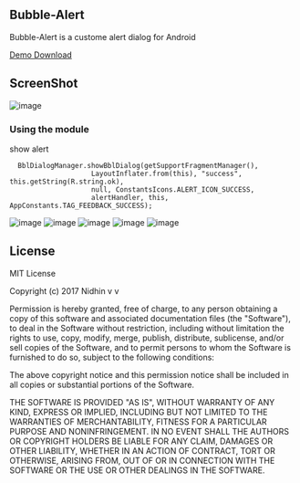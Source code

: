 
## Bubble-Alert

Bubble-Alert is a custome alert dialog for Android

[Demo Download](https://github.com/nidhinvv/BubbleAlert/raw/master/APK/BubbleAlert.apk)

## ScreenShot
![image](https://github.com/nidhinvv/BubbleAlert/blob/master/APK/Gif/bubble_alert_gif.gif)


### Using the module

show alert

      BblDialogManager.showBblDialog(getSupportFragmentManager(),
                        LayoutInflater.from(this), "success", this.getString(R.string.ok),
                        null, ConstantsIcons.ALERT_ICON_SUCCESS,
                        alertHandler, this, AppConstants.TAG_FEEDBACK_SUCCESS);



![image](https://github.com/nidhinvv/BubbleAlert/blob/master/app/screens/device-2017-07-20-150016.png)
![image](https://github.com/nidhinvv/BubbleAlert/blob/master/app/screens/device-2017-07-20-150105.png)
![image](https://github.com/nidhinvv/BubbleAlert/blob/master/app/screens/device-2017-07-20-150115.png)
![image](https://github.com/nidhinvv/BubbleAlert/blob/master/app/screens/device-2017-07-20-150147.png)
![image](https://github.com/nidhinvv/BubbleAlert/blob/master/app/screens/device-2017-07-20-150159.png)




License
-------

MIT License

Copyright (c) 2017 Nidhin v v

Permission is hereby granted, free of charge, to any person obtaining a copy
of this software and associated documentation files (the "Software"), to deal
in the Software without restriction, including without limitation the rights
to use, copy, modify, merge, publish, distribute, sublicense, and/or sell
copies of the Software, and to permit persons to whom the Software is
furnished to do so, subject to the following conditions:

The above copyright notice and this permission notice shall be included in all
copies or substantial portions of the Software.

THE SOFTWARE IS PROVIDED "AS IS", WITHOUT WARRANTY OF ANY KIND, EXPRESS OR
IMPLIED, INCLUDING BUT NOT LIMITED TO THE WARRANTIES OF MERCHANTABILITY,
FITNESS FOR A PARTICULAR PURPOSE AND NONINFRINGEMENT. IN NO EVENT SHALL THE
AUTHORS OR COPYRIGHT HOLDERS BE LIABLE FOR ANY CLAIM, DAMAGES OR OTHER
LIABILITY, WHETHER IN AN ACTION OF CONTRACT, TORT OR OTHERWISE, ARISING FROM,
OUT OF OR IN CONNECTION WITH THE SOFTWARE OR THE USE OR OTHER DEALINGS IN THE
SOFTWARE.